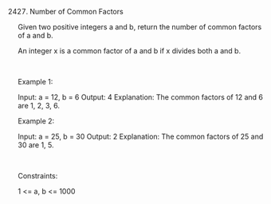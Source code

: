 2427. Number of Common Factors

Given two positive integers a and b, return the number of common factors of a and b.

An integer x is a common factor of a and b if x divides both a and b.

 

Example 1:

Input: a = 12, b = 6
Output: 4
Explanation: The common factors of 12 and 6 are 1, 2, 3, 6.


Example 2:

Input: a = 25, b = 30
Output: 2
Explanation: The common factors of 25 and 30 are 1, 5.


 

Constraints:

1 <= a, b <= 1000